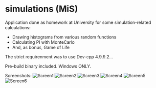 # simulations (MiS)

Application done as homework at University for some simulation-related calculations:
 - Drawing histograms from various random functions
 - Calculating PI with MonteCarlo 
 - And, as bonus, Game of Life
  
The strict requirenment was to use Dev-cpp 4.9.9.2...

Pre-build binary included. Windows ONLY.

Screenshots:
![Screen1](https://media.githubusercontent.com/media/Shelim/simulations/master/screens/screen1.png)
![Screen2](https://media.githubusercontent.com/media/Shelim/simulations/master/screens/screen2.png)
![Screen3](https://media.githubusercontent.com/media/Shelim/simulations/master/screens/screen3.png)
![Screen4](https://media.githubusercontent.com/media/Shelim/simulations/master/screens/screen4.png)
![Screen5](https://media.githubusercontent.com/media/Shelim/simulations/master/screens/Screen5.png)
![Screen6](https://media.githubusercontent.com/media/Shelim/simulations/master/screens/Screen6.png)
